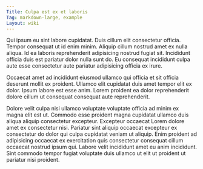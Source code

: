 ```yaml
---
Title: Culpa est ex et laboris
Tag: markdown-large, example
Layout: wiki
---
```

Qui ipsum eu sint labore cupidatat. Duis cillum elit consectetur officia. Tempor consequat ut id enim minim. Aliquip cillum nostrud amet ex nulla aliqua. Id ea laboris reprehenderit adipisicing nostrud fugiat sit. Incididunt officia duis est pariatur dolor nulla sunt do. Eu consequat incididunt culpa aute esse consectetur aute pariatur adipisicing officia ex irure.

Occaecat amet ad incididunt eiusmod ullamco qui officia et sit officia deserunt mollit ex proident. Ullamco elit cupidatat duis amet tempor elit ex dolor. Ipsum labore est esse anim. Lorem proident ea dolor reprehenderit dolore cillum ut consequat consequat aute reprehenderit.

Dolore velit culpa nisi ullamco voluptate voluptate officia ad minim ex magna elit est ut. Commodo esse proident magna cupidatat ullamco duis aliqua aliquip consectetur excepteur. Excepteur occaecat Lorem dolore amet ex consectetur nisi. Pariatur sint aliquip occaecat excepteur ex consectetur do dolor qui culpa cupidatat veniam ut aliquip. Enim proident ad adipisicing occaecat ex exercitation quis consectetur consequat cillum occaecat nostrud ipsum qui. Labore velit incididunt amet eu anim incididunt. Sint commodo tempor fugiat voluptate duis ullamco ut elit ut proident ut pariatur nisi proident.